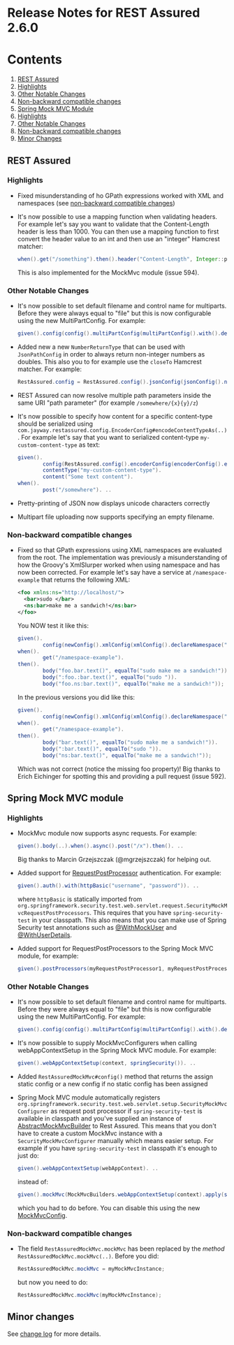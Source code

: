 # Release Notes for REST Assured 2.6.0 #

# Contents
1. [REST Assured](#rest-assured)
  1. [Highlights](#highlights)
  1. [Other Notable Changes](#other-notable-changes)
  1. [Non-backward compatible changes](#non-backward-compatible-changes)
1. [Spring Mock MVC Module](#spring-mock-mvc-module)
  1. [Highlights](#highlights-1)
  1. [Other Notable Changes](#other-notable-changes-1)
  1. [Non-backward compatible changes](#non-backward-compatible-changes-1)
1. [Minor Changes](#minor-changes)

## REST Assured

### Highlights ###
* Fixed misunderstanding of ho GPath expressions worked with XML and namespaces (see [non-backward compatible changes](#non-backward-compatible-changes))
* It's now possible to use a mapping function when validating headers. For example let's say you want to validate that the Content-Length header is less than 1000. You can then use a mapping function to first convert the header value to an int and then use an "integer" Hamcrest matcher:

  ```java
  when().get("/something").then().header("Content-Length", Integer::parseInt, lessThan(1000));
  ```
  This is also implemented for the MockMvc module (issue 594).

### Other Notable Changes ###
* It's now possible to set default filename and control name for multiparts. Before they were always equal to "file" but this is now configurable using the new MultiPartConfig. For example:

  ```java
  given().config(config().multiPartConfig(multiPartConfig().with().defaultFileName("custom1").and().defaultControlName("custom2"))). ..
  ```
* Added new a new `NumberReturnType` that can be used with `JsonPathConfig` in order to always return non-integer numbers as doubles. This also you to for example use the `closeTo` Hamcrest matcher. For example:

  ```java
  RestAssured.config = RestAssured.config().jsonConfig(jsonConfig().numberReturnType(DOUBLE));
  ```

* REST Assured can now resolve multiple path parameters inside the same URI "path parameter" (for example `/somewhere/{x}{y}/z`)
* It's now possible to specify how content for a specific content-type should be serialized using `com.jayway.restassured.config.EncoderConfig#encodeContentTypeAs(..)`. For example let's say that you want to serialized content-type `my-custom-content-type` as text:

  ```java
  given().
          config(RestAssured.config().encoderConfig(encoderConfig().encodeContentTypeAs("my-custom-content-type", ContentType.TEXT))).
          contentType("my-custom-content-type").
          content("Some text content").
  when().
          post("/somewhere"). ..
  ```
* Pretty-printing of JSON now displays unicode characters correctly
* Multipart file uploading now supports specifying an empty filename.

### Non-backward compatible changes ###

* Fixed so that GPath expressions using XML namespaces are evaluated from the root. The implementation was previously a misunderstanding of how the Groovy's XmlSlurper worked when using namespace and has now been corrected. For example let's say have a service at `/namespace-example` that returns the following XML:

  ```xml
  <foo xmlns:ns="http://localhost/">
    <bar>sudo </bar>
    <ns:bar>make me a sandwich!</ns:bar>
  </foo>
  ```

  You NOW test it like this:

  ```java
  given().
          config(newConfig().xmlConfig(xmlConfig().declareNamespace("ns", "http://localhost/"))).
  when().
          get("/namespace-example").
  then().
          body("foo.bar.text()", equalTo("sudo make me a sandwich!")).
          body(":foo.:bar.text()", equalTo("sudo ")).
          body("foo.ns:bar.text()", equalTo("make me a sandwich!"));
  ```

  In the previous versions you did like this:

  ```java
  given().
          config(newConfig().xmlConfig(xmlConfig().declareNamespace("ns", "http://localhost/"))).
  when().
          get("/namespace-example").
  then().
          body("bar.text()", equalTo("sudo make me a sandwich!")).
          body(":bar.text()", equalTo("sudo ")).
          body("ns:bar.text()", equalTo("make me a sandwich!"));
  ```

  Which was not correct (notice the missing foo property)! Big thanks to Erich Eichinger for spotting this and providing a pull request (issue 592).

## Spring Mock MVC module

### Highlights ###
* MockMvc module now supports async requests. For example:

  ```java
  given().body(..).when().async().post("/x").then(). ..
  ```
  Big thanks to Marcin Grzejszczak (@mgrzejszczak) for helping out.
* Added support for [RequestPostProcessor](http://docs.spring.io/spring/docs/current/javadoc-api/org/springframework/test/web/servlet/request/RequestPostProcessor.html) authentication. For example:
  
  ```java
  given().auth().with(httpBasic("username", "password")). ..
  ```
  where `httpBasic` is statically imported from `org.springframework.security.test.web.servlet.request.SecurityMockMvcRequestPostProcessors`. This requires that you have `spring-security-test` in your classpath. This also means that you can make use of Spring Security test annotations such as [@WithMockUser](http://docs.spring.io/spring-security/site/docs/current/reference/htmlsingle/#test-method-withmockuser) and [@WithUserDetails](http://docs.spring.io/spring-security/site/docs/current/reference/htmlsingle/#test-method-withuserdetails).
* Added support for RequestPostProcessors to the Spring Mock MVC module, for example:

  ```java
  given().postProcessors(myRequestPostProcessor1, myRequestPostProcessor2). ..
  ```

### Other Notable Changes ###
* It's now possible to set default filename and control name for multiparts. Before they were always equal to "file" but this is now configurable using the new MultiPartConfig. For example:

  ```java
  given().config(config().multiPartConfig(multiPartConfig().with().defaultFileName("custom1").and().defaultControlName("custom2"))). ..
  ```
* It's now possible to supply MockMvcConfigurers when calling webAppContextSetup in the Spring Mock MVC module. For example:

  ```java
  given().webAppContextSetup(context, springSecurity()). ..
  ```
* Added `RestAssuredMockMvc#config()` method that returns the assign static config or a new config if no static config has been assigned
* Spring Mock MVC module automatically registers `org.springframework.security.test.web.servlet.setup.SecurityMockMvcConfigurer` as request post processor if `spring-security-test` is available in classpath and you've supplied an instance of [AbstractMockMvcBuilder](http://docs.spring.io/spring/docs/current/javadoc-api/org/springframework/test/web/servlet/setup/AbstractMockMvcBuilder.html) to Rest Assured. This means that you don't have to create a custom MockMvc instance with a `SecurityMockMvcConfigurer` manually which means easier setup. For example if you have `spring-security-test` in classpath it's enough to just do:

  ```java
  given().webAppContextSetup(webAppContext). ..
  ```
  instead of:

  ```java
  given().mockMvc(MockMvcBuilders.webAppContextSetup(context).apply(springSecurity()).build()). ..
  ```
  which you had to do before. You can disable this using the new [MockMvcConfig](http://static.javadoc.io/com.jayway.restassured/spring-mock-mvc/2.5.0/com/jayway/restassured/module/mockmvc/config/MockMvcConfig.html).

### Non-backward compatible changes ###
* The field `RestAssuredMockMvc.mockMvc` has been replaced by the *method* `RestAssuredMockMvc.mockMvc(..)`. Before you did:
 
  ```java
  RestAssuredMockMvc.mockMvc = myMockMvcInstance;
  ```
  but now you need to do:

  ```java
  RestAssuredMockMvc.mockMvc(myMockMvcInstance);
  ```
## Minor changes ##
See [change log](http://github.com/jayway/rest-assured/raw/master/changelog.txt) for more details.